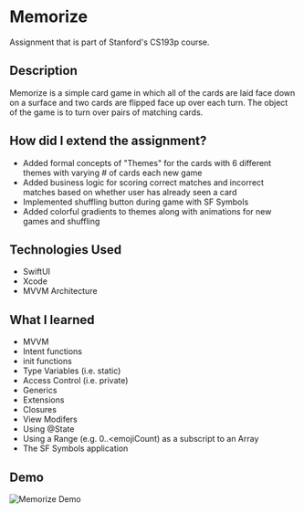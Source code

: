# Memorize

Assignment that is part of Stanford's CS193p course.

## Description
Memorize is a simple card game in which all of the cards are laid face down on a surface and two cards are flipped face up over each turn. 
The object of the game is to turn over pairs of matching cards.

## How did I extend the assignment?
- Added formal concepts of "Themes" for the cards with 6 different themes with varying # of cards each new game
- Added business logic for scoring correct matches and incorrect matches based on whether user has already seen a card
- Implemented shuffling button during game with SF Symbols
- Added colorful gradients to themes along with animations for new games and shuffling

## Technologies Used
- SwiftUI
- Xcode
- MVVM Architecture

## What I learned
- MVVM
- Intent functions
- init functions
- Type Variables (i.e. static)
- Access Control (i.e. private)
- Generics
- Extensions
- Closures
- View Modifers
- Using @State
- Using a Range (e.g. 0..<emojiCount) as a subscript to an Array
- The SF Symbols application

## Demo
![Memorize Demo](Demo/demo.gif)
